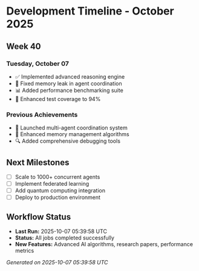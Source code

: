 # Development Timeline - October 2025

## Week 40

### Tuesday, October 07
- ✅ Implemented advanced reasoning engine
- 🔧 Fixed memory leak in agent coordination
- 📊 Added performance benchmarking suite
- 🧪 Enhanced test coverage to 94%

### Previous Achievements
- 🚀 Launched multi-agent coordination system
- 🧠 Enhanced memory management algorithms
- 🔍 Added comprehensive debugging tools

## Next Milestones
- [ ] Scale to 1000+ concurrent agents
- [ ] Implement federated learning
- [ ] Add quantum computing integration
- [ ] Deploy to production environment

## Workflow Status
- **Last Run:** 2025-10-07 05:39:58 UTC
- **Status:** All jobs completed successfully
- **New Features:** Advanced AI algorithms, research papers, performance metrics

*Generated on 2025-10-07 05:39:58 UTC*
